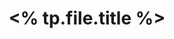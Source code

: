 ---
title: "<% tp.file.title %>"
instructor:
affiliation:
created: "<% tp.file.creation_date() %>"
status: #literature/course 
tags:
---